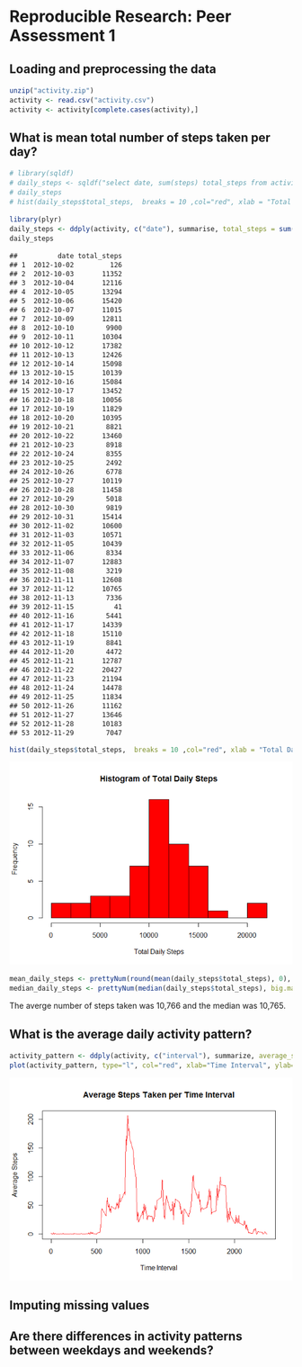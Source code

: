 # Reproducible Research: Peer Assessment 1


## Loading and preprocessing the data

```r
unzip("activity.zip")
activity <- read.csv("activity.csv")
activity <- activity[complete.cases(activity),]
```



## What is mean total number of steps taken per day?


```r
# library(sqldf)
# daily_steps <- sqldf("select date, sum(steps) total_steps from activity where steps != 'NA' and date != 'NA' group by date order by date")
# daily_steps
# hist(daily_steps$total_steps,  breaks = 10 ,col="red", xlab = "Total Daily Steps", main = "Histogram of Total Daily Steps")
```


```r
library(plyr)
daily_steps <- ddply(activity, c("date"), summarise, total_steps = sum(steps))
daily_steps
```

```
##          date total_steps
## 1  2012-10-02         126
## 2  2012-10-03       11352
## 3  2012-10-04       12116
## 4  2012-10-05       13294
## 5  2012-10-06       15420
## 6  2012-10-07       11015
## 7  2012-10-09       12811
## 8  2012-10-10        9900
## 9  2012-10-11       10304
## 10 2012-10-12       17382
## 11 2012-10-13       12426
## 12 2012-10-14       15098
## 13 2012-10-15       10139
## 14 2012-10-16       15084
## 15 2012-10-17       13452
## 16 2012-10-18       10056
## 17 2012-10-19       11829
## 18 2012-10-20       10395
## 19 2012-10-21        8821
## 20 2012-10-22       13460
## 21 2012-10-23        8918
## 22 2012-10-24        8355
## 23 2012-10-25        2492
## 24 2012-10-26        6778
## 25 2012-10-27       10119
## 26 2012-10-28       11458
## 27 2012-10-29        5018
## 28 2012-10-30        9819
## 29 2012-10-31       15414
## 30 2012-11-02       10600
## 31 2012-11-03       10571
## 32 2012-11-05       10439
## 33 2012-11-06        8334
## 34 2012-11-07       12883
## 35 2012-11-08        3219
## 36 2012-11-11       12608
## 37 2012-11-12       10765
## 38 2012-11-13        7336
## 39 2012-11-15          41
## 40 2012-11-16        5441
## 41 2012-11-17       14339
## 42 2012-11-18       15110
## 43 2012-11-19        8841
## 44 2012-11-20        4472
## 45 2012-11-21       12787
## 46 2012-11-22       20427
## 47 2012-11-23       21194
## 48 2012-11-24       14478
## 49 2012-11-25       11834
## 50 2012-11-26       11162
## 51 2012-11-27       13646
## 52 2012-11-28       10183
## 53 2012-11-29        7047
```

```r
hist(daily_steps$total_steps,  breaks = 10 ,col="red", xlab = "Total Daily Steps", main = "Histogram of Total Daily Steps")
```

![](PA1_template_files/figure-html/dialy_steps_2-1.png) 

```r
mean_daily_steps <- prettyNum(round(mean(daily_steps$total_steps), 0), big.mark = ",")
median_daily_steps <- prettyNum(median(daily_steps$total_steps), big.mark = ",")
```
The averge number of steps taken was 10,766 and the median was 10,765.


## What is the average daily activity pattern?

```r
activity_pattern <- ddply(activity, c("interval"), summarize, average_steps = mean(steps))
plot(activity_pattern, type="l", col="red", xlab="Time Interval", ylab="Average Steps", main="Average Steps Taken per Time Interval")
```

![](PA1_template_files/figure-html/activity_pattern-1.png) 



## Imputing missing values



## Are there differences in activity patterns between weekdays and weekends?
